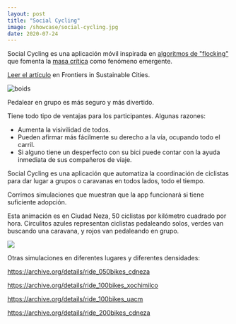 ```yaml
---
layout: post
title: "Social Cycling"
image: /showcase/social-cycling.jpg
date: 2020-07-24
---
```


Social Cycling es una aplicación móvil inspirada en [algoritmos de "flocking"](https://en.wikipedia.org/wiki/Boids) que
fomenta la [masa crítica](https://es.wikipedia.org/wiki/Masa_Cr%C3%ADtica_(evento_ciclista)) como fenómeno emergente.

[Leer el artículo](https://www.frontiersin.org/articles/10.3389/frsc.2020.00036/full) en Frontiers in Sustainable Cities.

![boids](/showcase/social-cycling-boids.gif)

Pedalear en grupo es más seguro y más divertido.

Tiene todo tipo de ventajas para los participantes. Algunas razones:

 - Aumenta la visivilidad de todos.
 - Pueden afirmar más fácilmente su derecho a la vía, ocupando todo el carril.
 - Si alguno tiene un desperfecto con su bici puede contar con la ayuda inmediata de sus compañeros de viaje. 

Social Cycling es una aplicación que automatiza la coordinación de
ciclistas para dar lugar a grupos o caravanas en todos lados, todo el
tiempo.

Corrimos simulaciones que muestran que la app funcionará si tiene suficiente adopción.

Esta animación es en Ciudad Neza, 50 ciclistas por kilómetro cuadrado por hora. Circulitos azules representan ciclistas pedaleando solos, verdes van buscando una caravana, y rojos van pedaleando en grupo.

<img src="https://archive.org/download/ride_050bikes_cdneza/ride_050bikes_cdneza.gif" />

Otras simulaciones en diferentes lugares y diferentes densidades:

<https://archive.org/details/ride_050bikes_cdneza>

<https://archive.org/details/ride_100bikes_xochimilco>

<https://archive.org/details/ride_100bikes_uacm>

<https://archive.org/details/ride_200bikes_cdneza>
